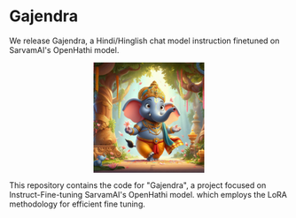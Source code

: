 # Gajendra

We release Gajendra, a Hindi/Hinglish chat model instruction finetuned on SarvamAI's OpenHathi model.

<p align="center" width="100%">
      <img src="asset\gajendra.jpg" alt="Gajendra is an Hindi/Hinglish instruction-tuned model based on the different instruct datasets." style="width: 25%; min-width: 200px; display: block; margin: auto;">
</p>



This repository contains the code for  "Gajendra", a project focused on Instruct-Fine-tuning SarvamAI's OpenHathi model. which employs the LoRA methodology for efficient fine tuning. 